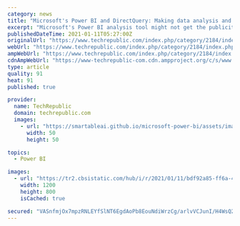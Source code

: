 ```yaml
---
category: news
title: "Microsoft's Power BI and DirectQuery: Making data analysis and visualisation easier"
excerpt: "Microsoft's Power BI analysis tool might not get the publicity of the rest of the Power Platform, but as the company continues to invest in its business application and automation platform it ..."
publishedDateTime: 2021-01-11T05:27:00Z
originalUrl: "https://www.techrepublic.com/index.php/category/2184/index.php/article/microsofts-power-bi-and-directquery-making-data-analysis-and-visualisation-easier/"
webUrl: "https://www.techrepublic.com/index.php/category/2184/index.php/article/microsofts-power-bi-and-directquery-making-data-analysis-and-visualisation-easier/"
ampWebUrl: "https://www.techrepublic.com/index.php/category/2184/index.php/google-amp/article/microsofts-power-bi-and-directquery-making-data-analysis-and-visualisation-easier/"
cdnAmpWebUrl: "https://www-techrepublic-com.cdn.ampproject.org/c/s/www.techrepublic.com/index.php/category/2184/index.php/google-amp/article/microsofts-power-bi-and-directquery-making-data-analysis-and-visualisation-easier/"
type: article
quality: 91
heat: 91
published: true

provider:
  name: TechRepublic
  domain: techrepublic.com
  images:
    - url: "https://smartableai.github.io/microsoft-power-bi/assets/images/organizations/techrepublic.com-50x50.jpg"
      width: 50
      height: 50

topics:
  - Power BI

images:
  - url: "https://tr2.cbsistatic.com/hub/i/r/2021/01/11/bdf92a85-ff6a-4ca8-9dc6-c1568df3cb28/resize/1200x/50c9144aa13bac2aefd673276c636f1b/istock-679353026.jpg"
    width: 1200
    height: 800
    isCached: true

secured: "VASnfmjOx7mpzRNLEYfSlNT6EgdAoPb8EouNdiWrzCg/arlvVCJunI/H4WsQ2TbsGSmmmi3W4RorGOz0qfnhDc/jfGRo5R35vxhur7cAgVV5rjXecFnG0ZuTrITAJGiN5zNKj0z5LTWswISnjkx5/w+NDOkLAm10nEQeX5zOhLbnEtQVA9t3makQsg5PnUZTfAUo1OqauLVe0M7BYHU+XI8l6/PsC99Qf0scdIa/6knVmqNotlABzBSwUhJ8xCvOupmbRmOhVsBFatnMnJTMgw8vxosxVREtTli00WvaawRXLYxqvbiQQxfGRlyAa/OKN+RQtGFUdE9jovAgDZ7ZMcYVicxZkpgFBLLC8asMnPA=;5JU/5mcMA9Tj80vjnnDaxA=="
---
```


